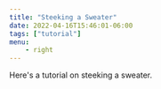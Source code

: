 ```yaml
---
title: "Steeking a Sweater"
date: 2022-04-16T15:46:01-06:00
tags: ["tutorial"]
menu:
    - right
---
```


Here's a tutorial on steeking a sweater.